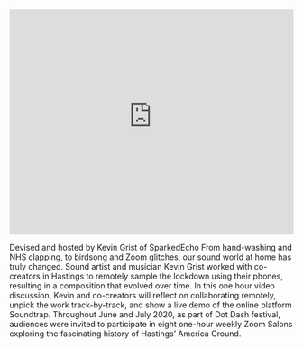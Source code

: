 <iframe width="100%" height="400px" src="https://www.youtube-nocookie.com/embed/TjAxYjVoD8E" frameborder="0" allow="accelerometer; autoplay; encrypted-media; gyroscope; picture-in-picture" allowfullscreen></iframe>

Devised and hosted by Kevin Grist of SparkedEcho From hand-washing and NHS clapping, to birdsong and Zoom glitches, our sound world at home has truly changed. Sound artist and musician Kevin Grist worked with co-creators in Hastings to remotely sample the lockdown using their phones, resulting in a composition that evolved over time. In this one hour video discussion, Kevin and co-creators will reflect on collaborating remotely, unpick the work track-by-track, and show a live demo of the online platform Soundtrap. Throughout June and July 2020, as part of Dot Dash festival, audiences were invited to participate in eight one-hour weekly Zoom Salons exploring the fascinating history of Hastings’ America Ground.
